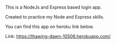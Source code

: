 This is a NodeJs and Express based login app.

Created to practice my Node and Express skills.

You can find this app on heroku link below.

Link: https://thawing-dawn-10506.herokuapp.com/
